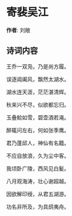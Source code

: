 # 寄裴吴江

**作者**: 刘敞

## 诗词内容

王乔一双凫，乃是尚方履。

误逐阊阖风，飘然太湖水。

湖水连天涯，茫茫湛清辉。

秋来兴不尽，似欲都忘归。

玉叠鲙如雪，碧壶酒若渑。

醉辄问左右，何如张季鹰。

君乃蓬邱人，神仙有名籍。

不应自放浪，久为尘中客。

我顷卧广陵，西风见白髪。

八月观海涛，壮心谢超越。

因欲解印绶，从君五湖游。

功名非所及，为具鸱夷舟。

